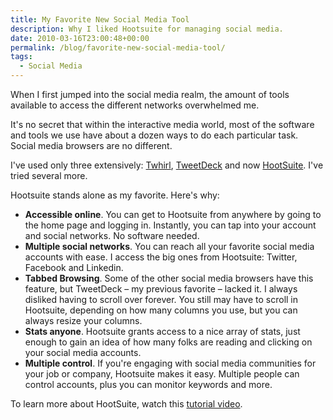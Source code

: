 ```yaml
---
title: My Favorite New Social Media Tool
description: Why I liked Hootsuite for managing social media.
date: 2010-03-16T23:00:48+00:00
permalink: /blog/favorite-new-social-media-tool/
tags:
  - Social Media
---
```


When I first jumped into the social media realm, the amount of tools available to access the different networks overwhelmed me.

It's no secret that within the interactive media world, most of the software and tools we use have about a dozen ways to do each particular task. Social media browsers are no different.

I've used only three extensively: [Twhirl](http://www.twhirl.org/), [TweetDeck](http://www.tweetdeck.com/) and now [HootSuite](http://hootsuite.com/). I've tried several more.

Hootsuite stands alone as my favorite. Here's why:

  * **Accessible online**. You can get to Hootsuite from anywhere by going to the home page and logging in. Instantly, you can tap into your account and social networks. No software needed.
  * **Multiple social networks**. You can reach all your favorite social media accounts with ease. I access the big ones from Hootsuite: Twitter, Facebook and Linkedin.
  * **Tabbed Browsing**. Some of the other social media browsers have this feature, but TweetDeck – my previous favorite – lacked it. I always disliked having to scroll over forever. You still may have to scroll in Hootsuite, depending on how many columns you use, but you can always resize your columns.
  * **Stats anyone**. Hootsuite grants access to a nice array of stats, just enough to gain an idea of how many folks are reading and clicking on your social media accounts.
  * **Multiple control**. If you're engaging with social media communities for your job or company, Hootsuite makes it easy. Multiple people can control accounts, plus you can monitor keywords and more.

To learn more about HootSuite, watch this [tutorial video](http://www.youtube.com/watch?v=NXpYVTnyCjU).
